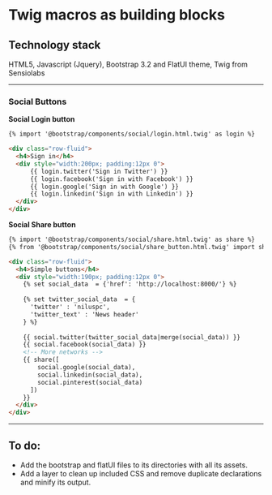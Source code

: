 # Twig macros as building blocks

## Technology stack

HTML5, Javascript (Jquery), Bootstrap 3.2 and FlatUI theme, Twig from Sensiolabs

----------------

### Social Buttons

**Social Login button**

```html
{% import '@bootstrap/components/social/login.html.twig' as login %}

<div class="row-fluid">
  <h4>Sign in</h4>
  <div style="width:200px; padding:12px 0">
      {{ login.twitter('Sign in Twitter') }}
      {{ login.facebook('Sign in with Facebook') }}
      {{ login.google('Sign in with Google') }}
      {{ login.linkedin('Sign in with Linkedin') }}
  </div>
</div>        
```


**Social Share button**

```html
{% import '@bootstrap/components/social/share.html.twig' as share %}
{% from '@bootstrap/components/social/share_button.html.twig' import share_button as share %}

<div class="row-fluid">
  <h4>Simple buttons</h4>
  <div style="width:190px; padding:12px 0">
    {% set social_data  = {'href': 'http://localhost:8000/'} %}
    
    {% set twitter_social_data  = {
      'twitter' : 'niluspc', 
      'twitter_text' : 'News header'
    } %}
  
    {{ social.twitter(twitter_social_data|merge(social_data)) }}
    {{ social.facebook(social_data) }}
    <!-- More networks -->
    {{ share([
        social.google(social_data), 
        social.linkedin(social_data),
        social.pinterest(social_data)
      ]) 
    }}
  </div>
</div>   
```

----------------



## To do:

- Add the bootstrap and flatUI files to its directories with all its assets.
- Add a layer to clean up included CSS and remove duplicate declarations and minify its output.
